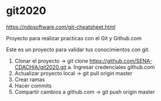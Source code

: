 # git2020

https://ndpsoftware.com/git-cheatsheet.html

Proyecto para realizar practicas con el Git y Github.com

Este es un proyecto para validar tus conocimientos con git.

1. Clonar el proyecto -> git clone https://github.com/SENA-CDACHIA/git2020.git
a. Ingresar credenciales  github.com
2. Actualizar proyecto local -> git pull origin master
3. Crear ramas
4. Hacer commits
5. Compartir cambios a github.com -> git push origin master
